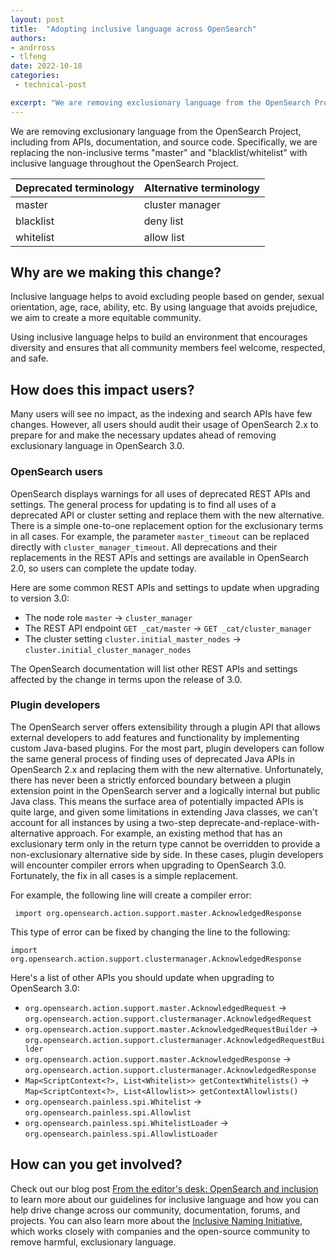 ```yaml
---
layout: post
title:  "Adopting inclusive language across OpenSearch"
authors:
- andrross
- tlfeng
date: 2022-10-18
categories:
 - technical-post

excerpt: "We are removing exclusionary language from the OpenSearch Project, including from APIs, documentation, and source code. Specifically, we are replacing the non-inclusive terms \"master\" and \"blacklist/whitelist\" with inclusive language throughout the OpenSearch Project."
---
```


We are removing exclusionary language from the OpenSearch Project, including from APIs, documentation, and source code. Specifically, we are replacing the non-inclusive terms "master" and "blacklist/whitelist" with inclusive language throughout the OpenSearch Project. 


|Deprecated terminology	|Alternative terminology	|
|---	|---	|
|master	|cluster manager	|
|blacklist	|deny list	|
|whitelist	|allow list	|

## Why are we making this change?

Inclusive language helps to avoid excluding people based on gender, sexual orientation, age, race, ability, etc. By using language that avoids prejudice, we aim to create a more equitable community.

 
Using inclusive language helps to build an environment that encourages diversity and ensures that all community members feel welcome, respected, and safe.

## How does this impact users?

Many users will see no impact, as the indexing and search APIs have few changes. However, all users should audit their usage of OpenSearch 2.x to prepare for and make the necessary updates ahead of removing exclusionary language in OpenSearch 3.0.

### OpenSearch users

OpenSearch displays warnings for all uses of deprecated REST APIs and settings. The general process for updating is to find all uses of a deprecated API or cluster setting and replace them with the new alternative. There is a simple one-to-one replacement option for the exclusionary terms in all cases. For example, the parameter `master_timeout` can be replaced directly with `cluster_manager_timeout`. All deprecations and their replacements in the REST APIs and settings are available in OpenSearch 2.0, so users can complete the update today.

Here are some common REST APIs and settings to update when upgrading to version 3.0:

* The node role `master` -> `cluster_manager`
* The REST API endpoint `GET _cat/master` -> `GET _cat/cluster_manager`
* The cluster setting `cluster.initial_master_nodes` ->  `cluster.initial_cluster_manager_nodes`

The OpenSearch documentation will list other REST APIs and settings affected by the change in terms upon the release of 3.0.

### Plugin developers

The OpenSearch server offers extensibility through a plugin API that allows external developers to add features and functionality by implementing custom Java-based plugins. For the most part, plugin developers can follow the same general process of finding uses of deprecated Java APIs in OpenSearch 2.x and replacing them with the new alternative. Unfortunately, there has never been a strictly enforced boundary between a plugin extension point in the OpenSearch server and a logically internal but public Java class. This means the surface area of potentially impacted APIs is quite large, and given some limitations in extending Java classes, we can't account for all instances by using a two-step deprecate-and-replace-with-alternative approach. For example, an existing method that has an exclusionary term only in the return type cannot be overridden to provide a non-exclusionary alternative side by side. In these cases, plugin developers will encounter compiler errors when upgrading to OpenSearch 3.0. Fortunately, the fix in all cases is a simple replacement.

For example, the following line will create a compiler error:

```
 import org.opensearch.action.support.master.AcknowledgedResponse
```

This type of error can be fixed by changing the line to the following:

```
import org.opensearch.action.support.clustermanager.AcknowledgedResponse
```

 Here's a list of other APIs you should update when upgrading to OpenSearch 3.0:

* `org.opensearch.action.support.master.AcknowledgedRequest` -> `org.opensearch.action.support.clustermanager.AcknowledgedRequest`
* `org.opensearch.action.support.master.AcknowledgedRequestBuilder` -> `org.opensearch.action.support.clustermanager.AcknowledgedRequestBuilder`
* `org.opensearch.action.support.master.AcknowledgedResponse` -> `org.opensearch.action.support.clustermanager.AcknowledgedResponse`
* `Map<ScriptContext<?>, List<Whitelist>> getContextWhitelists()` -> `Map<ScriptContext<?>, List<Allowlist>> getContextAllowlists()`
* `org.opensearch.painless.spi.Whitelist` -> `org.opensearch.painless.spi.Allowlist`
* `org.opensearch.painless.spi.WhitelistLoader` -> `org.opensearch.painless.spi.AllowlistLoader`

## How can you get involved?

Check out our blog post [From the editor's desk: OpenSearch and inclusion](https://opensearch.org/blog/community/2022/08/New-series-From-the-editors-desk/) to learn more about our guidelines for inclusive language and how you can help drive change across our community, documentation, forums, and projects. You can also learn more about the [Inclusive Naming Initiative](https://inclusivenaming.org/), which works closely with companies and the open-source community to remove harmful, exclusionary language. 
